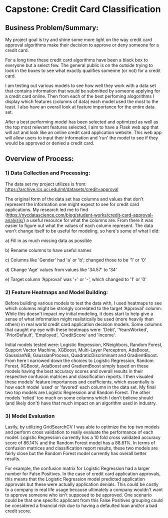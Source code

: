 # Capstone: Credit Card Classification

## Business Problem/Summary:
My project goal is try and shine some more light on the way credit card approval algorithms make their decision to approve or deny someone for a credit card.

For a long time these credit card algorithms have been a black box to everyone but a select few. The general public is on the outside trying to look in the boxes to see what exactly qualifies someone (or not) for a credit card.

I am testing out various models to see how well they work with a data set that contains information that would be submitted by someone applying for a credit card online. Then from each of the best perfoming alogorithms I display which features (columns of data) each model used the most to the least. I also have an overall look at feature importance for the entire data set.

After a best performing model has been selected and optimized as well as the top most relevant features selected, I aim to have a Flask web app that will act and look like an online credit card application website. This web app will allow users to input their information and 'run' the model to see if they would be approved or denied a credit card.

## Overview of Process:

### 1) Data Collection and Processing:
The data set my project utilizes is from: https://archive.ics.uci.edu/ml/datasets/credit+approval

The original form of the data set has columns and values that don't represent the information one might expect to see for credit card applications. 
My research led me to find (https://nycdatascience.com/blog/student-works/credit-card-approval-analysis/) a useful resource for what the columns are. From there it was easier to figure out what the values of each column represent. The data won't change itself to be useful for modeling, so here's some of what I did:

a) Fill in as much missing data as possible

b) Rename columns to have useful names

c) Columns like 'Gender' had 'a' or 'b'; changed those to be '1' or '0'

d) Change 'Age' values from values like '34.57' to '34'

e) Target column 'Approval' was '+' or '-', which changed to '1' or '0'

### 2) Feature Heatmaps and Model Building:
Before building various models to test the data with, I used heatmaps to see which columns might be strongly correlated to the target 'Approval' column. While this doesn't impact my initial modeling, it does start to help give a sense of what information might realistically be used (more heavily than others) in real world credit card application decision models.
Some columns that caught my eye with these heatmaps were: 'Debt', 'YearsWorked', 'PriorDefault', 'Employed', 'CreditScore' and 'Income'.

Initial models tested were: Logistic Regression, KNeighbors, Random Forest, Support Vector Machine, XGBoost, Multi-Layer Perceptron, AdaBoost, GaussianNB, GaussianProcess, QuadraticDiscriminant and GradientBoost. From here I narrowed down the choices to Logistic Regression, Random Forest, XGBoost, AdaBoost and GradientBoost simply based on these models having the best accuracy scores and overall results in their respective confusion matrices and classification reports. I then visualed these models' feature importances and coefficients, which essentially is how each model 'used' or 'favored' each column in the data set. My final two top models are Logistic Regression and Random Forest. The other models 'relied' too much on some columns which I don't believe should (and likely don't) have that much impact on an algorithm used in industry.

### 3) Model Evaluation
Lastly, by utilizing GridSearchCV I was able to optimize the top two models and perform cross validation to really evaluate the performance of each model. Logistic Regression currently has a 10 fold cross validated accuracy score of 86.14% and the Random Forest model has a 88.61%. In terms of confusion matrices and classification report results, these two models are fairly close but the Random Forest model currently has overall better results.

For example, the confusion matrix for Logistic Regression had a larger number for False Positives. In the case of credit card application approvals, this means that the Logistic Regression model predicted application approvals but these were actually application denials. This could be costly to a company in real life usage because ultimately a company wouldn't want to approve someone who isn't supposed to be approved. One scenario could be that one specific applicant from this False Positives grouping could be considered a financial risk due to having a defaulted loan and/or a bad credit score.
